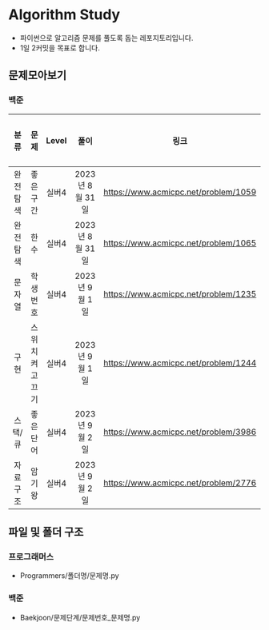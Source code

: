 # Algorithm Study
- 파이썬으로 알고리즘 문제를 풀도록 돕는 레포지토리입니다.
- 1일 2커밋을 목표로 합니다.

## 문제모아보기
### 백준
|분류    |문제           |Level|풀이          |링크                                |완료여부|
|:------:|:-------------:|:---:|:-------------:|:----------------------------------:|:-------:|
|완전탐색|좋은구간        |실버4|2023년 8월 31일|https://www.acmicpc.net/problem/1059|○      |
|완전탐색|한수            |실버4|2023년 8월 31일|https://www.acmicpc.net/problem/1065|○      |
|문자열  |학생번호        |실버4|2023년 9월 1일 |https://www.acmicpc.net/problem/1235|○      |
|구현    |스위치 켜고 끄기|실버4|2023년 9월 1일 |https://www.acmicpc.net/problem/1244|○      |
|스택/큐 |좋은 단어       |실버4|2023년 9월 2일 |https://www.acmicpc.net/problem/3986|○      |
|자료구조|암기왕          |실버4|2023년 9월 2일 |https://www.acmicpc.net/problem/2776|○      |

## 파일 및 폴더 구조
### 프로그래머스
- Programmers/폴더명/문제명.py

### 백준
- Baekjoon/문제단계/문제번호_문제명.py

